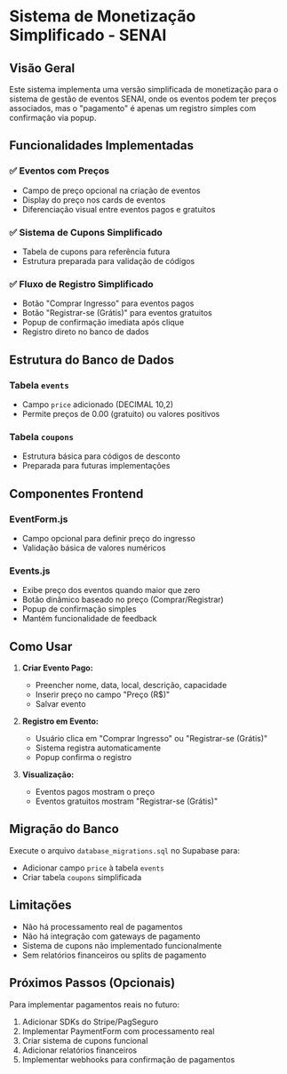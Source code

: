 # Sistema de Monetização Simplificado - SENAI

## Visão Geral
Este sistema implementa uma versão simplificada de monetização para o sistema de gestão de eventos SENAI, onde os eventos podem ter preços associados, mas o "pagamento" é apenas um registro simples com confirmação via popup.

## Funcionalidades Implementadas

### ✅ Eventos com Preços
- Campo de preço opcional na criação de eventos
- Display do preço nos cards de eventos
- Diferenciação visual entre eventos pagos e gratuitos

### ✅ Sistema de Cupons Simplificado
- Tabela de cupons para referência futura
- Estrutura preparada para validação de códigos

### ✅ Fluxo de Registro Simplificado
- Botão "Comprar Ingresso" para eventos pagos
- Botão "Registrar-se (Grátis)" para eventos gratuitos
- Popup de confirmação imediata após clique
- Registro direto no banco de dados

## Estrutura do Banco de Dados

### Tabela `events`
- Campo `price` adicionado (DECIMAL 10,2)
- Permite preços de 0.00 (gratuito) ou valores positivos

### Tabela `coupons`
- Estrutura básica para códigos de desconto
- Preparada para futuras implementações

## Componentes Frontend

### EventForm.js
- Campo opcional para definir preço do ingresso
- Validação básica de valores numéricos

### Events.js
- Exibe preço dos eventos quando maior que zero
- Botão dinâmico baseado no preço (Comprar/Registrar)
- Popup de confirmação simples
- Mantém funcionalidade de feedback

## Como Usar

1. **Criar Evento Pago:**
   - Preencher nome, data, local, descrição, capacidade
   - Inserir preço no campo "Preço (R$)"
   - Salvar evento

2. **Registro em Evento:**
   - Usuário clica em "Comprar Ingresso" ou "Registrar-se (Grátis)"
   - Sistema registra automaticamente
   - Popup confirma o registro

3. **Visualização:**
   - Eventos pagos mostram o preço
   - Eventos gratuitos mostram "Registrar-se (Grátis)"

## Migração do Banco

Execute o arquivo `database_migrations.sql` no Supabase para:
- Adicionar campo `price` à tabela `events`
- Criar tabela `coupons` simplificada

## Limitações

- Não há processamento real de pagamentos
- Não há integração com gateways de pagamento
- Sistema de cupons não implementado funcionalmente
- Sem relatórios financeiros ou splits de pagamento

## Próximos Passos (Opcionais)

Para implementar pagamentos reais no futuro:
1. Adicionar SDKs do Stripe/PagSeguro
2. Implementar PaymentForm com processamento real
3. Criar sistema de cupons funcional
4. Adicionar relatórios financeiros
5. Implementar webhooks para confirmação de pagamentos
